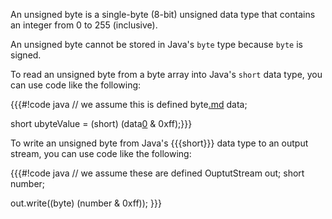 An unsigned byte is a single-byte (8-bit) unsigned data type that contains an integer from 0 to 255 (inclusive).

An unsigned byte cannot be stored in Java's `byte` type because `byte` is signed.

To read an unsigned byte from a byte array into Java's `short` data type, you can use code like the following:

{{{#!code java
// we assume this is defined
byte[.md](.md) data;

short ubyteValue = (short) (data[0](0.md) & 0xff);}}}

To write an unsigned byte from Java's {{{short}}} data type to an output stream, you can use code like the following:

{{{#!code java
// we assume these are defined
OuptutStream out;
short number;

out.write((byte) (number & 0xff));
}}}
```